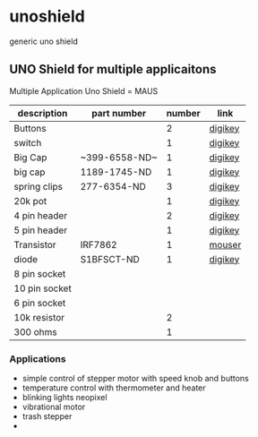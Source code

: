 # unoshield
generic uno shield


## UNO Shield for multiple applicaitons

Multiple Application Uno Shield = MAUS



| description   |  part number | number | link |
|---------------|--------------|--------|------|
|  Buttons      |              |    2   |[digikey]()| 
|   switch      |              |    1   |[digikey]() |
|   Big Cap     | ~399-6558-ND~  |    1   |[digikey]()|
| big cap |1189-1745-ND|1|[digikey]()|
| spring clips | 277-6354-ND   |    3   | [digikey](https://www.digikey.com/product-detail/en/infineon-technologies/IRF7862TRPBF/IRF7862TRPBFCT-ND/1925918) |
|  20k pot      |              |    1   |[digikey]()|
|  4 pin header |              |    2   |[digikey]()|
|  5 pin header |              |    1   |[digikey]()|
|    Transistor |  IRF7862     |    1   |[mouser](https://www.mouser.com/ProductDetail/Infineon-IR/IRF7862TRPBF?qs=%2fha2pyFadughaNBoB2VyeDpq8vz8zxt1%252baAF1EqMLy8%3d)| 
|diode| S1BFSCT-ND | 1|[digikey](https://www.digikey.com/product-detail/en/on-semiconductor/S1B/S1BFSCT-ND/965719)|
|8 pin socket ||||
|10 pin socket||||
|6 pin socket ||||
|10k resistor ||2||
|300 ohms     ||1||


### Applications

 - simple control of stepper motor with speed knob and buttons
 - temperature control with thermometer and heater
 - blinking lights neopixel
 - vibrational motor
 - trash stepper
 - 
